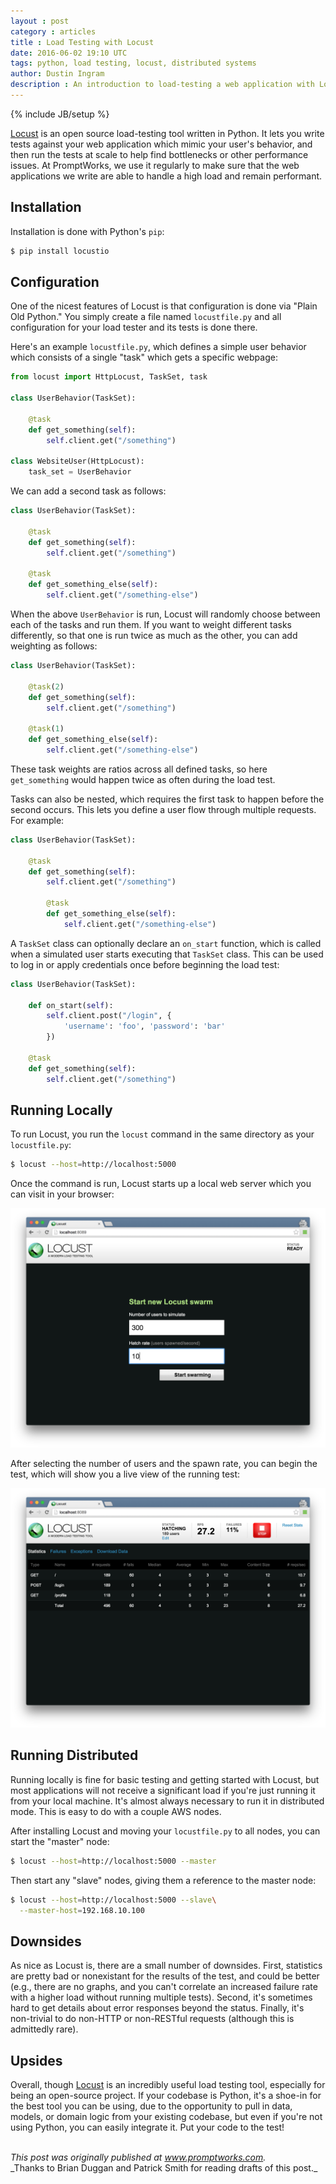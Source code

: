 ```yaml
---
layout : post
category : articles
title : Load Testing with Locust
date: 2016-06-02 19:10 UTC
tags: python, load testing, locust, distributed systems
author: Dustin Ingram
description : An introduction to load-testing a web application with Locust.
---
```

{% include JB/setup %}

[Locust](http://locust.io/) is an open source load-testing tool written in
Python. It lets you write tests against your web application which mimic your
user's behavior, and then run the tests at scale to help find bottlenecks or
other performance issues. At PromptWorks, we use it regularly to make sure that
the web applications we write are able to handle a high load and remain
performant.

## Installation

Installation is done with Python's `pip`:

```bash
$ pip install locustio
```

## Configuration

One of the nicest features of Locust is that configuration is done via "Plain
Old Python." You simply create a file named `locustfile.py` and all
configuration for your load tester and its tests is done there.

Here's an example `locustfile.py`, which defines a simple user behavior which
consists of a single "task" which gets a specific webpage:

```python
from locust import HttpLocust, TaskSet, task

class UserBehavior(TaskSet):

    @task
    def get_something(self):
        self.client.get("/something")

class WebsiteUser(HttpLocust):
    task_set = UserBehavior
```

We can add a second task as follows:

```python
class UserBehavior(TaskSet):

    @task
    def get_something(self):
        self.client.get("/something")

    @task
    def get_something_else(self):
        self.client.get("/something-else")
```

When the above `UserBehavior` is run, Locust will randomly choose between each
of the tasks and run them. If you want to weight different tasks differently,
so that one is run twice as much as the other, you can add weighting as
follows:

```python
class UserBehavior(TaskSet):

    @task(2)
    def get_something(self):
        self.client.get("/something")

    @task(1)
    def get_something_else(self):
        self.client.get("/something-else")
```

These task weights are ratios across all defined tasks, so here `get_something`
would happen twice as often during the load test.

Tasks can also be nested, which requires the first task to happen before the
second occurs. This lets you define a user flow through multiple requests. For
example:

```python
class UserBehavior(TaskSet):

    @task
    def get_something(self):
        self.client.get("/something")

        @task
        def get_something_else(self):
            self.client.get("/something-else")
```

A `TaskSet` class can optionally declare an `on_start` function, which is
called when a simulated user starts executing that `TaskSet` class. This can
be used to log in or apply credentials once before beginning the load test:

```python
class UserBehavior(TaskSet):

    def on_start(self):
        self.client.post("/login", {
            'username': 'foo', 'password': 'bar'
        })

    @task
    def get_something(self):
        self.client.get("/something")
```

## Running Locally

To run Locust, you run the `locust` command in the same directory as your
`locustfile.py`:

```bash
$ locust --host=http://localhost:5000
```

Once the command is run, Locust starts up a local web server which you can
visit in your browser:

![Initial locust web UI](/assets/images/locust/webui1.png)

After selecting the number of users and the spawn rate, you can begin the test,
which will show you a live view of the running test:

![Running locust web UI](/assets/images/locust/webui2.png)

## Running Distributed

Running locally is fine for basic testing and getting started with Locust, but
most applications will not receive a significant load if you're just running it
from your local machine. It's almost always necessary to run it in distributed
mode.  This is easy to do with a couple AWS nodes.

After installing Locust and moving your `locustfile.py` to all nodes, you can
start the "master" node:

```bash
$ locust --host=http://localhost:5000 --master
```

Then start any "slave" nodes, giving them a reference to the master node:

```bash
$ locust --host=http://localhost:5000 --slave\
  --master-host=192.168.10.100
```

## Downsides

As nice as Locust is, there are a small number of downsides. First, statistics
are pretty bad or nonexistant for the results of the test, and could be better
(e.g., there are no graphs, and you can't correlate an increased failure rate
with a higher load without running multiple tests).  Second, it's sometimes
hard to get details about error responses beyond the status.  Finally, it's
non-trivial to do non-HTTP or non-RESTful requests (although this is admittedly
rare).

## Upsides

Overall, though [Locust](http://locust.io/) is an incredibly useful load
testing tool, especially for being an open-source project. If your codebase is
Python, it's a shoe-in for the best tool you can be using, due to the
opportunity to pull in data, models, or domain logic from your existing
codebase, but even if you're not using Python, you can easily integrate it. Put
your code to the test!

<br>
<i>This post was originally published at <a href="http://www.promptworks.com/blog/2016/06/02/load-testing-with-locust/" rel="canonical">www.promptworks.com</a>.</i>
<br>
_Thanks to Brian Duggan and Patrick Smith for reading drafts of this post._
